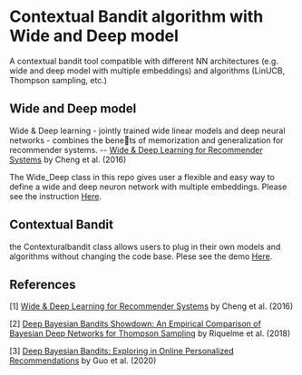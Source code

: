 # Contextual Bandit algorithm with Wide and Deep model
A contextual bandit tool compatible with different NN architectures (e.g. wide and deep model with multiple embeddings) and algorithms (LinUCB, Thompson sampling, etc.)

## Wide and Deep model
Wide & Deep learning - jointly trained wide linear models
and deep neural networks - combines the benets of memorization and generalization for recommender systems. -- [Wide & Deep Learning for Recommender Systems](https://arxiv.org/pdf/1606.07792.pdf) by Cheng et al. (2016)

The Wide_Deep class in this repo gives user a flexible and easy way to define a wide and deep neuron network with multiple embeddings. Please see the instruction [Here](https://github.com/fellowship/space-bandits/blob/dev_tfl/Wide_and_Deep_Contextual_Bandits/Wide_Deep_instruction.ipynb).

## Contextual Bandit
the Contexturalbandit class allows users to plug in their own models and algorithms without changing the code base. Plese see the demo [Here](https://github.com/fellowship/space-bandits/blob/dev_tfl/Wide_and_Deep_Contextual_Bandits/demo_Wide_and_Deep_Contextual_Bandits.ipynb).

## References
[1] [Wide & Deep Learning for Recommender Systems](https://arxiv.org/pdf/1606.07792.pdf) by Cheng et al. (2016)

[2] [Deep Bayesian Bandits Showdown: An Empirical Comparison of Bayesian Deep Networks for Thompson Sampling](https://arxiv.org/abs/1802.09127) by Riquelme et al. (2018)

[3] [Deep Bayesian Bandits: Exploring in Online Personalized Recommendations](https://arxiv.org/abs/2008.00727) by Guo et al. (2020)
